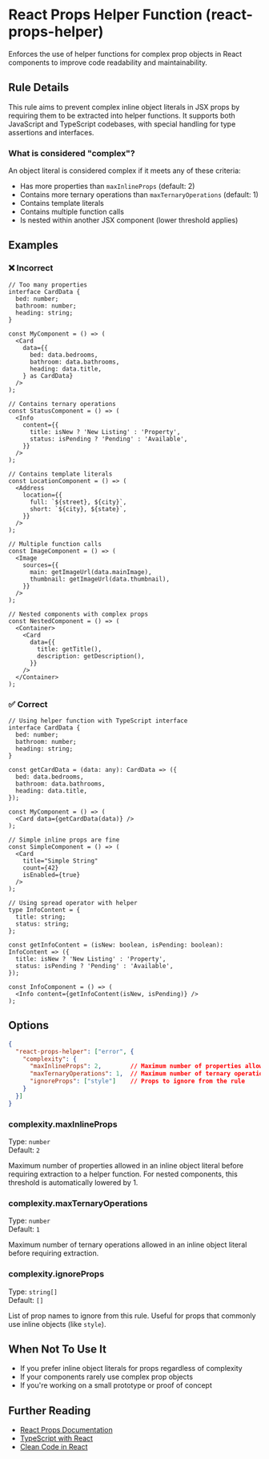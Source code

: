 # React Props Helper Function (react-props-helper)

Enforces the use of helper functions for complex prop objects in React components to improve code readability and maintainability.

## Rule Details

This rule aims to prevent complex inline object literals in JSX props by requiring them to be extracted into helper functions. It supports both JavaScript and TypeScript codebases, with special handling for type assertions and interfaces.

### What is considered "complex"?

An object literal is considered complex if it meets any of these criteria:
- Has more properties than `maxInlineProps` (default: 2)
- Contains more ternary operations than `maxTernaryOperations` (default: 1)
- Contains template literals
- Contains multiple function calls
- Is nested within another JSX component (lower threshold applies)

## Examples

### ❌ Incorrect

```tsx
// Too many properties
interface CardData {
  bed: number;
  bathroom: number;
  heading: string;
}

const MyComponent = () => (
  <Card
    data={{
      bed: data.bedrooms,
      bathroom: data.bathrooms,
      heading: data.title,
    } as CardData}
  />
);

// Contains ternary operations
const StatusComponent = () => (
  <Info
    content={{
      title: isNew ? 'New Listing' : 'Property',
      status: isPending ? 'Pending' : 'Available',
    }}
  />
);

// Contains template literals
const LocationComponent = () => (
  <Address
    location={{
      full: `${street}, ${city}`,
      short: `${city}, ${state}`,
    }}
  />
);

// Multiple function calls
const ImageComponent = () => (
  <Image
    sources={{
      main: getImageUrl(data.mainImage),
      thumbnail: getImageUrl(data.thumbnail),
    }}
  />
);

// Nested components with complex props
const NestedComponent = () => (
  <Container>
    <Card
      data={{
        title: getTitle(),
        description: getDescription(),
      }}
    />
  </Container>
);
```

### ✅ Correct

```tsx
// Using helper function with TypeScript interface
interface CardData {
  bed: number;
  bathroom: number;
  heading: string;
}

const getCardData = (data: any): CardData => ({
  bed: data.bedrooms,
  bathroom: data.bathrooms,
  heading: data.title,
});

const MyComponent = () => (
  <Card data={getCardData(data)} />
);

// Simple inline props are fine
const SimpleComponent = () => (
  <Card
    title="Simple String"
    count={42}
    isEnabled={true}
  />
);

// Using spread operator with helper
type InfoContent = {
  title: string;
  status: string;
};

const getInfoContent = (isNew: boolean, isPending: boolean): InfoContent => ({
  title: isNew ? 'New Listing' : 'Property',
  status: isPending ? 'Pending' : 'Available',
});

const InfoComponent = () => (
  <Info content={getInfoContent(isNew, isPending)} />
);
```

## Options

```json
{
  "react-props-helper": ["error", {
    "complexity": {
      "maxInlineProps": 2,        // Maximum number of properties allowed inline
      "maxTernaryOperations": 1,  // Maximum number of ternary operations allowed
      "ignoreProps": ["style"]    // Props to ignore from the rule
    }
  }]
}
```

### complexity.maxInlineProps

Type: `number`  
Default: `2`

Maximum number of properties allowed in an inline object literal before requiring extraction to a helper function. For nested components, this threshold is automatically lowered by 1.

### complexity.maxTernaryOperations

Type: `number`  
Default: `1`

Maximum number of ternary operations allowed in an inline object literal before requiring extraction.

### complexity.ignoreProps

Type: `string[]`  
Default: `[]`

List of prop names to ignore from this rule. Useful for props that commonly use inline objects (like `style`).

## When Not To Use It

- If you prefer inline object literals for props regardless of complexity
- If your components rarely use complex prop objects
- If you're working on a small prototype or proof of concept

## Further Reading

- [React Props Documentation](https://react.dev/learn/passing-props-to-a-component)
- [TypeScript with React](https://react-typescript-cheatsheet.netlify.app/)
- [Clean Code in React](https://github.com/ryanmcdermott/clean-code-javascript#objects-and-data-structures) 